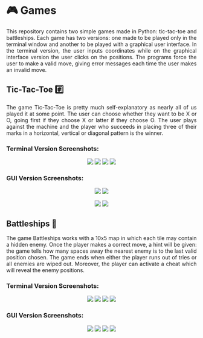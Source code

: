 # :video_game: Games

<p align="justify">
This repository contains two simple games made in Python: tic-tac-toe and battleships. Each game has two versions: one made to be played only in the terminal window and another to be played with a graphical user interface. In the terminal version, the user inputs coordinates while on the graphical interface version the user clicks on the positions. The programs force the user to make a valid move, giving error messages each time the user makes an invalid move.
</p>

## Tic-Tac-Toe :hash:

<p align="justify">
The game Tic-Tac-Toe is pretty much self-explanatory as nearly all of us played it at some point. The user can choose whether they want to be X or O, going first if they choose X or latter if they choose O. The user plays against the machine and the player who succeeds in placing three of their marks in a horizontal, vertical or diagonal pattern is the winner.
</p>

### Terminal Version Screenshots:
<p align = "center">
<img src = "Screenshots/001A.PNG"> <img src = "Screenshots/002A.PNG">
<img src = "Screenshots/003A.PNG"> <img src = "Screenshots/004A.PNG">
</p>

### GUI Version Screenshots:
<p align = "center">
<img src = "Screenshots/001B.PNG"> <img src = "Screenshots/002B.PNG">
</p>

<p align = "center">
<img src = "Screenshots/003B.PNG"> <img src = "Screenshots/004B.PNG">
</p>

## Battleships :ship:

<p align="justify">
The game Battleships works with a 10x5 map in which each tile may contain a hidden enemy. Once the player makes a correct move, a hint will be given: the game tells how many spaces away the nearest enemy is to the last valid position chosen. The game ends when either the player runs out of tries or all enemies are wiped out. Moreover, the player can activate a cheat which will reveal the enemy positions.
</p>

### Terminal Version Screenshots:

<p align = "center">
<img src = "Screenshots/005A.PNG"> <img src = "Screenshots/006A.PNG"> <img src = "Screenshots/007A.PNG"> <img src = "Screenshots/008A.PNG">
</p>

### GUI Version Screenshots:

<p align = "center">
<img src = "Screenshots/005B.PNG"> <img src = "Screenshots/006B.PNG"> <img src = "Screenshots/007B.PNG"> <img src = "Screenshots/008B.PNG">
</p>

